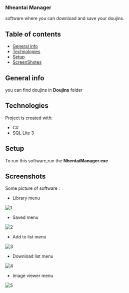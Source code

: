 ### Nheantai Manager
software where you can download and save your doujins.

## Table of contents
* [General info](#general-info)
* [Technologies](#technologies)
* [Setup](#setup)
* [ScreenShotes](#Screenshots)

## General info
you can find doujins in **Doujins** folder

## Technologies
Project is created with:
* C#
* SQL Lite 3
	
## Setup
To run this software,run the **NhentaiManager.exe**

## Screenshots
Some picture of software :
* Library menu

![1](https://raw.githubusercontent.com/manidsr/Nhentai-Manager/master/screenshots/1.png)

* Saved menu

![2](https://raw.githubusercontent.com/manidsr/Nhentai-Manager/master/screenshots/2.png)

* Add to list menu

![3](https://raw.githubusercontent.com/manidsr/Nhentai-Manager/master/screenshots/3.png)

* Download list menu

![4](https://raw.githubusercontent.com/manidsr/Nhentai-Manager/master/screenshots/4.png)

* Image viewer menu

![5](https://raw.githubusercontent.com/manidsr/Nhentai-Manager/master/screenshots/5.png)
